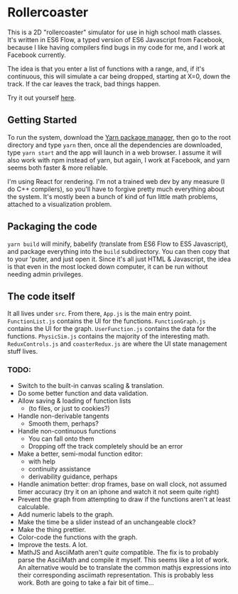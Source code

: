 # Rollercoaster

This is a 2D "rollercoaster" simulator for use in high school math classes.
It's written in ES6 Flow, a typed version of ES6 Javascript from Facebook,
because I like having compilers find bugs in my code for me,
and I work at Facebook currently.

The idea is that you enter a list of functions with a range, and,
if it's continuous, this will simulate a car being dropped, starting
at X=0, down the track. If the car leaves the track, bad things
happen.

Try it out yourself [here](https://kevinfrei.github.io/rollercoaster/).

## Getting Started

To run the system, download the
[Yarn package manager](https://yarnpkg.com/docs/install),
then go to the root directory and type `yarn` then, once all the dependencies
are downloaded, type `yarn start` and the app will launch in a web browser.
I assume it will also work with npm instead of yarn, but again,
I work at Facebook, and yarn seems both faster & more reliable.

I'm using React for rendering. I'm not a trained web dev by any
measure (I do C++ compilers), so you'll have to forgive pretty much
everything about the system. It's mostly been a bunch of kind of fun
little math problems, attached to a visualization problem.

## Packaging the code

`yarn build` will minify, babelify (translate from ES6 Flow to ES5
Javascript), and package everything into the `build` subdirectory. You can then
copy that to your 'puter, and just open it. Since it's all just HTML &
Javascript, the idea is that even in the most locked down computer, it can be
run without needing admin privileges.

## The code itself

It all lives under `src`. From there, `App.js` is the main entry point.
`FunctionList.js` contains the UI for the functions.
`FunctionGraph.js` contains the UI for the graph.
`UserFunction.js` contains the data for the functions.
`PhysicSim.js` contains the majority of the interesting math.
`ReduxControls.js` and `coasterRedux.js` are where the UI state management stuff
lives.

### TODO:

* Switch to the built-in canvas scaling & translation.
* Do some better function and data validation.
* Allow saving & loading of function lists
  * (to files, or just to cookies?)
* Handle non-derivable tangents
  * Smooth them, perhaps?
* Handle non-continuous functions
  * You can fall onto them
  * Dropping off the track completely should be an error
* Make a better, semi-modal function editor:
  * with help
  * continuity assistance
  * derivability guidance, perhaps
* Handle animation better: drop frames, base on wall clock, not assumed
  timer accuracy (try it on an iphone and watch it not seem quite right)
* Prevent the graph from attempting to draw
  if the functions aren't at least calculable.
* Add numeric labels to the graph.
* Make the time be a slider instead of an unchangeable clock?
* Make the thing prettier.
* Color-code the functions with the graph.
* Improve the tests. A lot.
* MathJS and AsciiMath aren't _quite_ compatible. The fix is to probably
  parse the AsciiMath and compile it myself. This seems like a lot of work.
  An alternative would be to translate the common mathjs expressions into their
  corresponding asciimath representation. This is probably less work. Both are
  going to take a fair bit of time...
